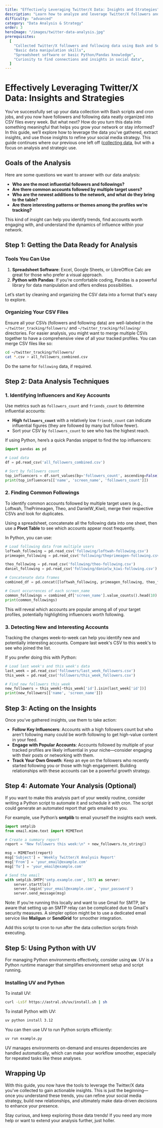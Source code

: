 ```yaml
---
title: "Effectively Leveraging Twitter/X Data: Insights and Strategies"
description: "Learn how to analyze and leverage Twitter/X followers and following data that you've collected, identify common trends, and find great accounts to follow."
difficulty: "advanced"
category: "Data Analysis & Strategy"
order: 3
heroImage: "/images/twitter-data-analysis.jpg"
prerequisites:
  [
    "Collected Twitter/X followers and following data using Bash and SocialData API",
    "Basic data manipulation skills",
    "Spreadsheet software or basic Python/Pandas knowledge",
    "Curiosity to find connections and insights in social data",
  ]
---
```


# Effectively Leveraging Twitter/X Data: Insights and Strategies

You've successfully set up your data collection with Bash scripts and cron jobs, and you now have followers and following data neatly organized into CSV files every week. But what next? How do you turn this data into something meaningful that helps you grow your network or stay informed? In this guide, we’ll explore how to leverage the data you’ve gathered, extract insights, and use those insights to refine your social media strategy. This guide continues where our previous one left off ([collecting data](/guides/curl-x-cron-csv), but with a focus on analysis and strategic use.

## Goals of the Analysis

Here are some questions we want to answer with our data analysis:
- **Who are the most influential followers and followings?**
- **Are there common accounts followed by multiple target users?**
- **Who are the newest additions to the network, and what do they bring to the table?**
- **Are there interesting patterns or themes among the profiles we’re tracking?**

This kind of insight can help you identify trends, find accounts worth engaging with, and understand the dynamics of influence within your network.

## Step 1: Getting the Data Ready for Analysis

### Tools You Can Use

1. **Spreadsheet Software**: Excel, Google Sheets, or LibreOffice Calc are great for those who prefer a visual approach.
2. **Python with Pandas**: If you’re comfortable coding, Pandas is a powerful library for data manipulation and offers endless possibilities.

Let’s start by cleaning and organizing the CSV data into a format that's easy to explore.

### Organizing Your CSV Files

Ensure all your CSVs (followers and following data) are well-labeled in the `~/twitter_tracking/followers/` and `~/twitter_tracking/following/` directories. For easier analysis, you might want to merge multiple CSVs together to have a comprehensive view of all your tracked profiles. You can merge CSV files like so:

```bash
cd ~/twitter_tracking/followers/
cat *.csv > all_followers_combined.csv
```

Do the same for `following` data, if required.

## Step 2: Data Analysis Techniques

### 1. Identifying Influencers and Key Accounts

Use metrics such as `followers_count` and `friends_count` to determine influential accounts:

- **High `followers_count`** with a relatively low `friends_count` can indicate influential figures (they are followed by many but follow fewer).
- Sort your CSV by `followers_count` to see who has the highest reach.

If using Python, here’s a quick Pandas snippet to find the top influencers:

```python
import pandas as pd

# Load data
df = pd.read_csv('all_followers_combined.csv')

# Sort by followers count
top_influencers = df.sort_values(by='followers_count', ascending=False).head(10)
print(top_influencers[['name', 'screen_name', 'followers_count']])
```

### 2. Finding Common Followings

To identify common accounts followed by multiple target users (e.g., Loftwah, ThePrimeagen, Theo, and DanielW_Kiwi), merge their respective CSVs and look for duplicates.

Using a spreadsheet, concatenate all the following data into one sheet, then use a **Pivot Table** to see which accounts appear most frequently.

In Python, you can use:

```python
# Load following data from multiple users
loftwah_following = pd.read_csv('following/loftwah-following.csv')
primeagen_following = pd.read_csv('following/theprimeagen-following.csv')

theo_following = pd.read_csv('following/theo-following.csv')
daniel_following = pd.read_csv('following/danielw_kiwi-following.csv')

# Concatenate data frames
combined_df = pd.concat([loftwah_following, primeagen_following, theo_following, daniel_following])

# Count occurrences of each screen_name
common_followings = combined_df['screen_name'].value_counts().head(10)
print(common_followings)
```

This will reveal which accounts are popular among all of your target profiles, potentially highlighting influencers worth following.

### 3. Detecting New and Interesting Accounts

Tracking the changes week-to-week can help you identify new and potentially interesting accounts. Compare last week's CSV to this week's to see who joined the list.

If you prefer doing this with Python:

```python
# Load last week's and this week's data
last_week = pd.read_csv('followers/last_week_followers.csv')
this_week = pd.read_csv('followers/this_week_followers.csv')

# Find new followers this week
new_followers = this_week[~this_week['id'].isin(last_week['id'])]
print(new_followers[['name', 'screen_name']])
```

## Step 3: Acting on the Insights

Once you’ve gathered insights, use them to take action:

- **Follow Key Influencers**: Accounts with a high followers count but who aren’t following many could be worth following to get high-value content in your feed.
- **Engage with Popular Accounts**: Accounts followed by multiple of your tracked profiles are likely influential in your niche—consider engaging with their posts or networking with them.
- **Track Your Own Growth**: Keep an eye on the followers who recently started following you or those with high engagement. Building relationships with these accounts can be a powerful growth strategy.

## Step 4: Automate Your Analysis (Optional)

If you want to make this analysis part of your weekly routine, consider writing a Python script to automate it and schedule it with cron. The script could generate an automated report that gets emailed to you.

For example, use Python’s **smtplib** to email yourself the insights each week.

```python
import smtplib
from email.mime.text import MIMEText

# Create a summary report
report = "New followers this week:\n" + new_followers.to_string()

msg = MIMEText(report)
msg['Subject'] = 'Weekly Twitter/X Analysis Report'
msg['From'] = 'your_email@example.com'
msg['To'] = 'your_email@example.com'

# Send the email
with smtplib.SMTP('smtp.example.com', 587) as server:
    server.starttls()
    server.login('your_email@example.com', 'your_password')
    server.send_message(msg)
```

Note: If you're running this locally and want to use Gmail for SMTP, be aware that setting up an SMTP relay can be complicated due to Gmail's security measures. A simpler option might be to use a dedicated email service like **Mailgun** or **SendGrid** for smoother integration.

Add this script to cron to run after the data collection scripts finish executing.

## Step 5: Using Python with UV

For managing Python environments effectively, consider using **uv**. UV is a Python runtime manager that simplifies environment setup and script running.

### Installing UV and Python

To install UV:

```bash
curl -LsSf https://astral.sh/uv/install.sh | sh
```

To install Python with UV:

```bash
uv python install 3.12
```

You can then use UV to run Python scripts efficiently:

```bash
uv run example.py
```

UV manages environments on-demand and ensures dependencies are handled automatically, which can make your workflow smoother, especially for repeated tasks like these analyses.

## Wrapping Up

With this guide, you now have the tools to leverage the Twitter/X data you've collected to gain actionable insights. This is just the beginning—once you understand these trends, you can refine your social media strategy, build new relationships, and ultimately make data-driven decisions to enhance your presence.

Stay curious, and keep exploring those data trends! If you need any more help or want to extend your analysis further, just holler.

